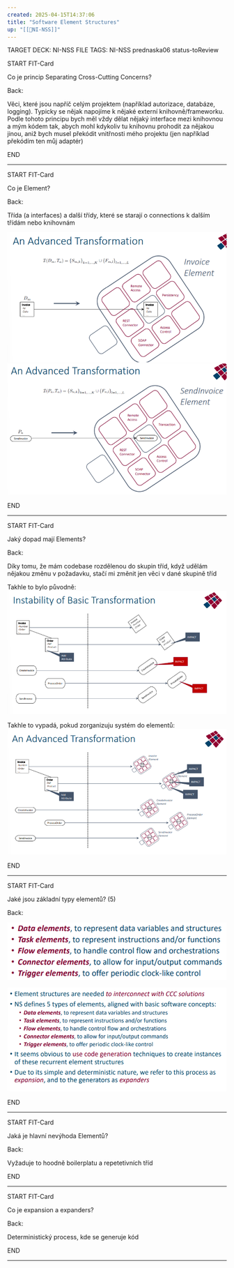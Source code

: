 ```yaml
---
created: 2025-04-15T14:37:06
title: "Software Element Structures"
up: "[[📖NI-NSS]]"
---
```


TARGET DECK: NI-NSS
FILE TAGS: NI-NSS prednaska06 status-toReview


START
FIT-Card

Co je princip Separating Cross-Cutting Concerns?

Back:

Věci, které jsou napříč celým projektem (například autorizace, databáze, logging). Typicky se nějak napojíme k nějaké externí knihovně/frameworku. Podle tohoto principu bych měl vždy dělat nějaký interface mezi knihovnou a mým kódem tak, abych mohl kdykoliv tu knihovnu prohodit za nějakou jinou, aniž bych musel překódit vnitřnosti mého projektu (jen například překódím ten můj adaptér)
<!--ID: 1746599654158-->
END

---


START
FIT-Card

Co je Element?

Back:

Třída (a interfaces) a další třídy, které se starají o connections k dalším třídám nebo knihovnám

<!-- ExampleStart -->
![](../../Assets/Pasted%20image%2020250415144703.png)
![](../../Assets/Pasted%20image%2020250415144711.png)
<!-- ExampleEnd -->

<!--ID: 1746599654169-->
END

---


START
FIT-Card

Jaký dopad mají Elements?

Back:

Díky tomu, že mám codebase rozdělenou do skupin tříd, když udělám nějakou změnu v požadavku, stačí mi změnit jen věci v dané skupině tříd

Takhle to bylo původně:
![](../../Assets/Pasted%20image%2020250415144736.png)

Takhle to vypadá, pokud zorganizuju systém do elementů:
![](../../Assets/Pasted%20image%2020250415144841.png)
<!--ID: 1746599654179-->
END

---


START
FIT-Card

Jaké jsou základní typy elementů? (5)

Back:

![](../../Assets/Pasted%20image%2020250415144906.png)

<!-- DetailInfoStart -->
![](../../Assets/Pasted%20image%2020250415144916.png)
<!-- DetailInfoEnd -->
<!--ID: 1746599654187-->
END

---


START
FIT-Card

Jaká je hlavní nevýhoda Elementů?

Back:

Vyžaduje to hoodně boilerplatu a repetetivních tříd
<!--ID: 1746599654195-->
END

---


START
FIT-Card

Co je expansion a expanders?

Back:

Deterministický process, kde se generuje kód
<!--ID: 1746599654202-->
END

---

